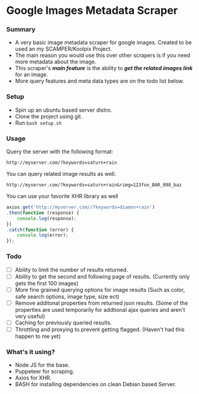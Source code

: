 # Google Images Metadata Scraper

### Summary
- A very basic image metadata scraper for google images. Created to be used an my SCAMPER/Koolpix Project.
- The main reason you would use this over other scrapers is if you need more metadata about the image.
- This scraper's ***main feature*** is the ability to ***get the related images link*** for an image.
- More query features and meta data types are on the todo list below.

### Setup
- Spin up an ubuntu based server distro.
- Clone the project using git.
- Run `bash setup.sh`

### Usage
Query the server with the following format:

`http://myserver.com/?keywords=saturn+rain`

You can query related image results as well.

`http://myserver.com/?keywords=saturn+rain&rimg=123foo_BAR_098_baz`

You can use your favorite XHR library as well

```javascript
axios.get('http://myserver.com//?keywords=diamon+rain')
.then(function (response) {
    console.log(response);
})
.catch(function (error) {
    console.log(error);
});
```
### 
### Todo
- [ ] Ability to limit the number of results returned.
- [ ] Ability to get the second and following page of results. (Currently only gets the first 100 images)
- [ ] More fine grained querying options for image results (Such as color, safe search options, image type, size ect)
- [ ] Remove additonal properties from returned json results. (Some of the properties are used temporarily for addtional ajax queries and aren't very useful)
- [ ] Caching for previously queried results.
- [ ] Throttling and proxying to prevent getting flagged. (Haven't had this happen to me yet)
### 
### What's it using?
- Node JS for the base.
- Puppeteer for scraping.
- Axios for XHR.
- BASH for installing dependencies on clean Debian based Server.
